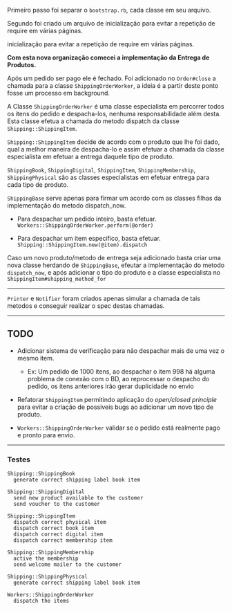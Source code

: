 Primeiro passo foi separar o `bootstrap.rb`, cada classe em seu arquivo. 

Segundo foi criado um arquivo de inicialização para evitar a repetição de require em várias páginas.

inicialização para evitar a repetição de require em várias páginas. 

**Com esta nova organização comecei a implementação da Entrega de Produtos.**

Após um pedido ser pago ele é fechado. Foi adicionado no `Order#close` a chamada para a classe `ShippingOrderWorker`, a ideia é a partir deste ponto fosse um processo em background.

A Classe `ShippingOrderWorker` é uma classe especialista em percorrer todos os itens do pedido e despacha-los, nenhuma responsabilidade além desta.
Esta classe efetua a chamada do metodo dispatch da classe `Shipping::ShippingItem`. 

`Shipping::ShippingItem` decide de acordo com o produto que lhe foi dado, qual a melhor maneira de despacha-lo e assim efetuar a chamada da classe especialista em efetuar a entrega daquele tipo de produto.

`ShippingBook`, `ShippingDigital`, `ShippingItem`, `ShippingMembership`, `ShippingPhysical` são as classes especialistas em efetuar entrega para cada tipo de produto.

`ShippingBase` serve apenas para firmar um acordo com as classes filhas da implementação do metodo dispatch_now.

* Para despachar um pedido inteiro, basta efetuar.
 `Workers::ShippingOrderWorker.perform(@order) `

* Para despachar um item especifico, basta efetuar.
  `Shipping::ShippingItem.new(@item).dispatch`

Caso um novo produto/metodo de entrega seja adicionado basta criar uma nova classe herdando de `ShippingBase`, efeutar a implementação do metodo `dispatch_now`, e após adicionar o tipo do produto e a classe especialista no `ShippingItem#shipping_method_for`

---

`Printer` e `Notifier` foram criados apenas simular a chamada de tais metodos e conseguir realizar o spec destas chamadas.

---
## TODO

* Adicionar sistema de verificação para não despachar mais de uma vez o mesmo item.
   * Ex: Um pedido de 1000 itens, ao despachar o item 998 há alguma problema de conexão com o BD, ao reprocessar o despacho do pedido, os itens anteriores irão gerar duplicidade no envio

* Refatorar `ShippingItem` permitindo aplicação do _open/closed principle_ para evitar a criação de possiveis bugs ao adicionar um novo tipo de produto.

* `Workers::ShippingOrderWorker` validar se o pedido está realmente pago e pronto para envio.

---

### Testes

```
Shipping::ShippingBook
  generate correct shipping label book item

Shipping::ShippingDigital
  send new product available to the customer
  send voucher to the customer

Shipping::ShippingItem
  dispatch correct physical item
  dispatch correct book item
  dispatch correct digital item
  dispatch correct membership item

Shipping::ShippingMembership
  active the membership
  send welcome mailer to the customer

Shipping::ShippingPhysical
  generate correct shipping label book item

Workers::ShippingOrderWorker
  dispatch the items
```






